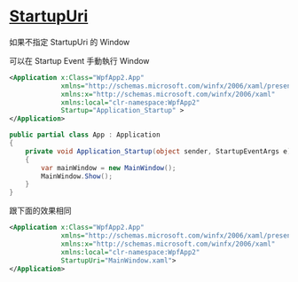 # [StartupUri](https://docs.microsoft.com/zh-tw/dotnet/api/system.windows.application.startupuri)

如果不指定 StartupUri 的 Window

可以在 Startup Event 手動執行 Window

```xml
<Application x:Class="WpfApp2.App"
             xmlns="http://schemas.microsoft.com/winfx/2006/xaml/presentation"
             xmlns:x="http://schemas.microsoft.com/winfx/2006/xaml"
             xmlns:local="clr-namespace:WpfApp2"
             Startup="Application_Startup" >
</Application>
```

```csharp
public partial class App : Application
{
    private void Application_Startup(object sender, StartupEventArgs e)
    {
        var mainWindow = new MainWindow();
        MainWindow.Show();
    }
}
```

跟下面的效果相同

```xml
<Application x:Class="WpfApp2.App"
             xmlns="http://schemas.microsoft.com/winfx/2006/xaml/presentation"
             xmlns:x="http://schemas.microsoft.com/winfx/2006/xaml"
             xmlns:local="clr-namespace:WpfApp2"
             StartupUri="MainWindow.xaml">
</Application>
```
